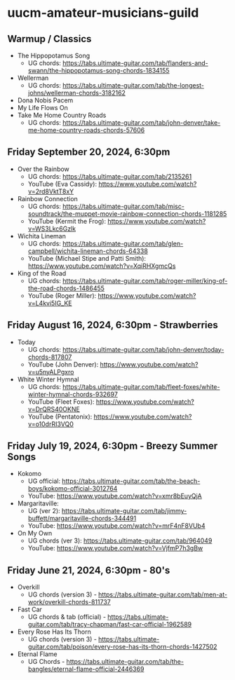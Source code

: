 # uucm-amateur-musicians-guild

## Warmup / Classics

- The Hippopotamus Song
  - UG chords: https://tabs.ultimate-guitar.com/tab/flanders-and-swann/the-hippopotamus-song-chords-1834155
- Wellerman
  - UG chords: https://tabs.ultimate-guitar.com/tab/the-longest-johns/wellerman-chords-3182162 
- Dona Nobis Pacem
- My Life Flows On
- Take Me Home Country Roads
  - UG chords: https://tabs.ultimate-guitar.com/tab/john-denver/take-me-home-country-roads-chords-57606 

## Friday September 20, 2024, 6:30pm

- Over the Rainbow
  - UG chords: https://tabs.ultimate-guitar.com/tab/2135261
  - YouTube (Eva Cassidy): https://www.youtube.com/watch?v=2rd8VktT8xY
- Rainbow Connection
  - UG chords: https://tabs.ultimate-guitar.com/tab/misc-soundtrack/the-muppet-movie-rainbow-connection-chords-1181285
  - YouTube (Kermit the Frog): https://www.youtube.com/watch?v=WS3Lkc6Gzlk
- Wichita Lineman
  - UG chords: https://tabs.ultimate-guitar.com/tab/glen-campbell/wichita-lineman-chords-64338
  - YouTube (Michael Stipe and Patti Smith): https://www.youtube.com/watch?v=XqiRHXgmcQs
- King of the Road
  - UG chords: https://tabs.ultimate-guitar.com/tab/roger-miller/king-of-the-road-chords-1486455
  - YouTube (Roger Miller): https://www.youtube.com/watch?v=L4kvi5IG_KE

## Friday August 16, 2024, 6:30pm - Strawberries

- Today
  - UG chords: https://tabs.ultimate-guitar.com/tab/john-denver/today-chords-817807
  - YouTube (John Denver): https://www.youtube.com/watch?v=u5nyALPgxro
- White Winter Hymnal
  - UG chords: https://tabs.ultimate-guitar.com/tab/fleet-foxes/white-winter-hymnal-chords-932697
  - YouTube (Fleet Foxes): https://www.youtube.com/watch?v=DrQRS40OKNE
  - YouTube (Pentatonix): https://www.youtube.com/watch?v=o10drRI3VQ0

## Friday July 19, 2024, 6:30pm - Breezy Summer Songs

- Kokomo
  - UG official: https://tabs.ultimate-guitar.com/tab/the-beach-boys/kokomo-official-3012764 
  - YouTube: https://www.youtube.com/watch?v=xmr8bEuyQjA 
- Margaritaville:
  - UG (ver 2): https://tabs.ultimate-guitar.com/tab/jimmy-buffett/margaritaville-chords-344491 
  - YouTube: https://www.youtube.com/watch?v=mrF4nF8VUb4 
- On My Own
  - UG chords (ver 3): https://tabs.ultimate-guitar.com/tab/964049 
  - YouTube: https://www.youtube.com/watch?v=VjfmP7h3gBw


## Friday June 21, 2024, 6:30pm - 80's

- Overkill
  - UG chords (version 3) - https://tabs.ultimate-guitar.com/tab/men-at-work/overkill-chords-811737 
- Fast Car
  - UG chords & tab (official) - https://tabs.ultimate-guitar.com/tab/tracy-chapman/fast-car-official-1962589  
- Every Rose Has Its Thorn
  - UG chords (version 3) - https://tabs.ultimate-guitar.com/tab/poison/every-rose-has-its-thorn-chords-1427502
- Eternal Flame
  - UG Chords - https://tabs.ultimate-guitar.com/tab/the-bangles/eternal-flame-official-2446369 
